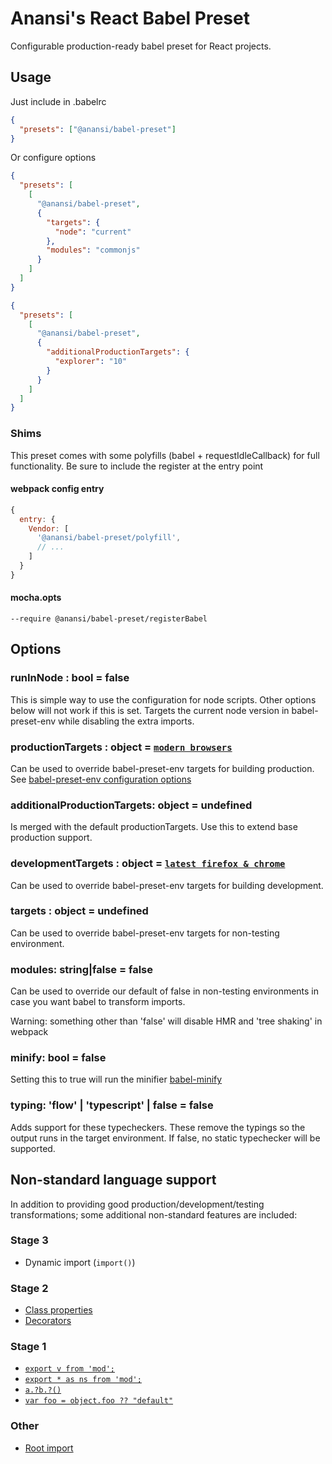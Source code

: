 # Anansi's React Babel Preset

Configurable production-ready babel preset for React projects.

## Usage

Just include in .babelrc

```json
{
  "presets": ["@anansi/babel-preset"]
}
```

Or configure options

```json
{
  "presets": [
    [
      "@anansi/babel-preset",
      {
        "targets": {
          "node": "current"
        },
        "modules": "commonjs"
      }
    ]
  ]
}
```

```json
{
  "presets": [
    [
      "@anansi/babel-preset",
      {
        "additionalProductionTargets": {
          "explorer": "10"
        }
      }
    ]
  ]
}
```

### Shims

This preset comes with some polyfills (babel + requestIdleCallback) for full functionality. Be sure
to include the register at the entry point

#### webpack config entry

```js
{
  entry: {
    Vendor: [
      '@anansi/babel-preset/polyfill',
      // ...
    ]
  }
}
```

#### mocha.opts

```
--require @anansi/babel-preset/registerBabel
```

## Options

### runInNode : bool = false

This is simple way to use the configuration for node scripts. Other options
below will not work if this is set. Targets the current node version in
babel-preset-env while disabling the extra imports.

### productionTargets : object = [`modern browsers`](http://browserl.ist/?q=last+2+versions%2C+not+%3C+0.05%25%2C+not+ie+%3C+11%2C+not+op_mini+all)

Can be used to override babel-preset-env targets for building production. See
[babel-preset-env configuration options](https://github.com/babel/babel/tree/master/packages/babel-preset-env#options)

### additionalProductionTargets: object = undefined

Is merged with the default productionTargets. Use this to extend base production support.

### developmentTargets : object = [`latest firefox & chrome`](http://browserl.ist/?q=last+1+Chrome+versions%2C+last+1+Firefox+versions)

Can be used to override babel-preset-env targets for building development.

### targets : object = undefined

Can be used to override babel-preset-env targets for non-testing environment.

### modules: string|false = false

Can be used to override our default of false in non-testing environments
in case you want babel to transform imports.

Warning: something other than 'false' will disable HMR and 'tree shaking'
in webpack

### minify: bool = false

Setting this to true will run the minifier [babel-minify](https://github.com/babel/babel-minify)

### typing: 'flow' | 'typescript' | false = false

Adds support for these typecheckers. These remove the typings so the output runs in the target environment.
If false, no static typechecker will be supported.

## Non-standard language support

In addition to providing good production/development/testing transformations; some additional non-standard features
are included:

### Stage 3
* Dynamic import (`import()`)

### Stage 2
* [Class properties](http://babeljs.io/docs/en/next/babel-plugin-proposal-class-properties)
* [Decorators](https://github.com/tc39/proposal-decorators)

### Stage 1
* [`export v from 'mod';`](http://babeljs.io/docs/en/next/babel-plugin-proposal-export-default-from)
* [`export * as ns from 'mod';`](http://babeljs.io/docs/en/next/babel-plugin-proposal-export-namespace-from)
* [`a.?b.?()`](http://babeljs.io/docs/en/next/babel-plugin-proposal-optional-chaining)
* [`var foo = object.foo ?? "default"`](http://babeljs.io/docs/en/next/babel-plugin-proposal-nullish-coalescing-operator)

### Other
* [Root import](https://github.com/entwicklerstube/babel-plugin-root-import#readme)
